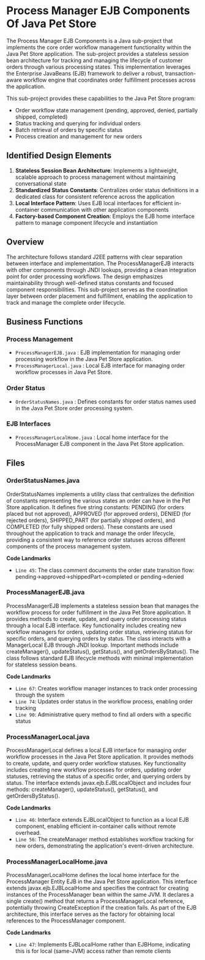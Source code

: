 # Process Manager EJB Components Of Java Pet Store

The Process Manager EJB Components is a Java sub-project that implements the core order workflow management functionality within the Java Pet Store application. The sub-project provides a stateless session bean architecture for tracking and managing the lifecycle of customer orders through various processing states. This implementation leverages the Enterprise JavaBeans (EJB) framework to deliver a robust, transaction-aware workflow engine that coordinates order fulfillment processes across the application.

This sub-project provides these capabilities to the Java Pet Store program:

- Order workflow state management (pending, approved, denied, partially shipped, completed)
- Status tracking and querying for individual orders
- Batch retrieval of orders by specific status
- Process creation and management for new orders

## Identified Design Elements

1. **Stateless Session Bean Architecture**: Implements a lightweight, scalable approach to process management without maintaining conversational state
2. **Standardized Status Constants**: Centralizes order status definitions in a dedicated class for consistent reference across the application
3. **Local Interface Pattern**: Uses EJB local interfaces for efficient in-container communication with other application components
4. **Factory-based Component Creation**: Employs the EJB home interface pattern to manage component lifecycle and instantiation

## Overview
The architecture follows standard J2EE patterns with clear separation between interface and implementation. The ProcessManagerEJB interacts with other components through JNDI lookups, providing a clean integration point for order processing workflows. The design emphasizes maintainability through well-defined status constants and focused component responsibilities. This sub-project serves as the coordination layer between order placement and fulfillment, enabling the application to track and manage the complete order lifecycle.

## Business Functions

### Process Management
- `ProcessManagerEJB.java` : EJB implementation for managing order processing workflow in the Java Pet Store application.
- `ProcessManagerLocal.java` : Local EJB interface for managing order workflow processes in Java Pet Store.

### Order Status
- `OrderStatusNames.java` : Defines constants for order status names used in the Java Pet Store order processing system.

### EJB Interfaces
- `ProcessManagerLocalHome.java` : Local home interface for the ProcessManager EJB component in the Java Pet Store application.

## Files
### OrderStatusNames.java

OrderStatusNames implements a utility class that centralizes the definition of constants representing the various states an order can have in the Pet Store application. It defines five string constants: PENDING (for orders placed but not approved), APPROVED (for approved orders), DENIED (for rejected orders), SHIPPED_PART (for partially shipped orders), and COMPLETED (for fully shipped orders). These constants are used throughout the application to track and manage the order lifecycle, providing a consistent way to reference order statuses across different components of the process management system.

 **Code Landmarks**
- `Line 45`: The class comment documents the order state transition flow: pending→approved→shippedPart→completed or pending→denied
### ProcessManagerEJB.java

ProcessManagerEJB implements a stateless session bean that manages the workflow process for order fulfillment in the Java Pet Store application. It provides methods to create, update, and query order processing status through a local EJB interface. Key functionality includes creating new workflow managers for orders, updating order status, retrieving status for specific orders, and querying orders by status. The class interacts with a ManagerLocal EJB through JNDI lookup. Important methods include createManager(), updateStatus(), getStatus(), and getOrdersByStatus(). The class follows standard EJB lifecycle methods with minimal implementation for stateless session beans.

 **Code Landmarks**
- `Line 67`: Creates workflow manager instances to track order processing through the system
- `Line 74`: Updates order status in the workflow process, enabling order tracking
- `Line 90`: Administrative query method to find all orders with a specific status
### ProcessManagerLocal.java

ProcessManagerLocal defines a local EJB interface for managing order workflow processes in the Java Pet Store application. It provides methods to create, update, and query order workflow statuses. Key functionality includes creating new workflow processes for orders, updating order statuses, retrieving the status of a specific order, and querying orders by status. The interface extends javax.ejb.EJBLocalObject and includes four methods: createManager(), updateStatus(), getStatus(), and getOrdersByStatus().

 **Code Landmarks**
- `Line 46`: Interface extends EJBLocalObject to function as a local EJB component, enabling efficient in-container calls without remote overhead.
- `Line 56`: The createManager method establishes workflow tracking for new orders, demonstrating the application's event-driven architecture.
### ProcessManagerLocalHome.java

ProcessManagerLocalHome defines the local home interface for the ProcessManager Entity EJB in the Java Pet Store application. This interface extends javax.ejb.EJBLocalHome and specifies the contract for creating instances of the ProcessManager bean within the same JVM. It declares a single create() method that returns a ProcessManagerLocal reference, potentially throwing CreateException if the creation fails. As part of the EJB architecture, this interface serves as the factory for obtaining local references to the ProcessManager component.

 **Code Landmarks**
- `Line 47`: Implements EJBLocalHome rather than EJBHome, indicating this is for local (same-JVM) access rather than remote clients

[Generated by the Sage AI expert workbench: 2025-03-29 21:37:00  https://sage-tech.ai/workbench]: #